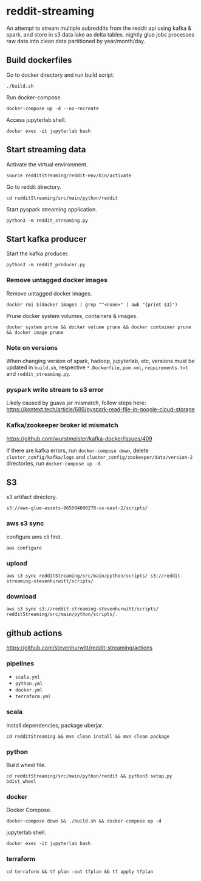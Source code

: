 # reddit-streaming

An attempt to stream multiple subreddits from the reddit api using kafka & spark, and store in s3 data lake as delta tables. nightly glue jobs processes raw data into clean data partitioned by year/month/day.

## Build dockerfiles

Go to docker directory and run build script.

`./build.sh`

Run docker-compose.

`docker-compose up -d --no-recreate`

Access jupyterlab shell.

`docker exec -it jupyterlab bash`

## Start streaming data

Activate the virtual environment.

`source redditStreaming/reddit-env/bin/activate`

Go to reddit directory.

`cd redditStreaming/src/main/python/reddit`

Start pyspark streaming application.

`python3 -m reddit_streaming.py`

## Start kafka producer

Start the kafka producer.

`python3 -m reddit_producer.py`

### Remove untagged docker images

Remove untagged docker images.

`docker rmi $(docker images | grep "^<none>" | awk "{print $3}")`

Prune docker system volumes, containers & images.

`docker system prune && docker volume prune && docker container prune && docker image prune`

### Note on versions

When changing version of spark, hadoop, jupyterlab, etc, versions must be updated in `build.sh`, respective `*.Dockerfile`, `pom.xml`, `requirements.txt` and `reddit_streaming.py`.

### pyspark write stream to s3 error

Likely caused by guava jar mismatch, follow steps here: https://kontext.tech/article/689/pyspark-read-file-in-google-cloud-storage

### Kafka/zookeeper broker id mismatch

https://github.com/wurstmeister/kafka-docker/issues/409

If there are kafka errors, run `docker-compose down`, delete `cluster_config/kafka/logs` and `cluster_config/zookeeper/data/version-2` directories, run `docker-compose up -d`.


## S3

s3 artifact directory.

`s3://aws-glue-assets-965504608278-us-east-2/scripts/`

### aws s3 sync

configure aws cli first.

`aws configure`

### upload

`aws s3 sync redditStreaming/src/main/python/scripts/ s3://reddit-streaming-stevenhurwitt/scripts/`

### download

`aws s3 sync s3://reddit-streaming-stevenhurwitt/scripts/ redditStreaming/src/main/python/scripts/.`

## github actions

https://github.com/stevenhurwitt/reddit-streaming/actions

### pipelines

- `scala.yml`
- `python.yml`
- `docker.yml`
- `terraform.yml`

### scala

Install dependencies, package uberjar.

`cd redditStreaming && mvn clean install && mvn clean package`

### python

Build wheel file.

`cd redditStreaming/src/main/python/reddit && python3 setup.py bdist_wheel`

### docker

Docker Compose.

`docker-compose down && ./build.sh && docker-compose up -d`

jupyterlab shell.

`docker exec -it jupyterlab bash`

### terraform

`cd terraform && tf plan -out tfplan && tf apply tfplan`